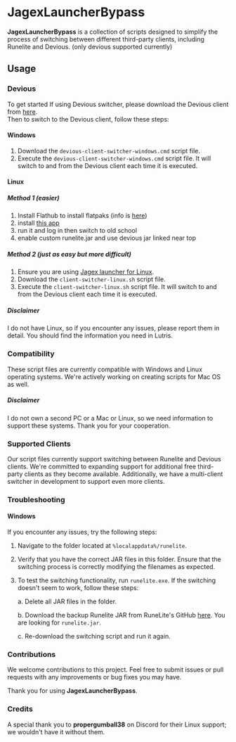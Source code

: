 # JagexLauncherBypass

**JagexLauncherBypass** is a collection of scripts designed to simplify the process of switching between different third-party clients, including Runelite and Devious. (only devious supported currently)

## Usage
### Devious

To get started If using Devious switcher, please download the Devious client from [here](https://github.com/jbx5/devious-launcher/releases/download/devious-client-launcher-1.0.1/devious-client-launcher.jar).  
Then to switch to the Devious client, follow these steps:

#### Windows

1. Download the `devious-client-switcher-windows.cmd` script file.
2. Execute the `devious-client-switcher-windows.cmd` script file. It will switch to and from the Devious client each time it is executed.

#### Linux
##### Method 1 (easier)
1. Install Flathub to install flatpaks (info is [here](https://flathub.org/setup))
2. install [this app](https://flathub.org/apps/com.adamcake.Bolt)
3. run it and log in then switch to old school
4. enable custom runelite.jar and use devious jar linked near top


##### Method 2 (just as easy but more difficult)
1. Ensure you are using [Jagex launcher for Linux](https://github.com/TormStorm/jagex-launcher-linux).
2. Download the `client-switcher-linux.sh` script file.
3. Execute the `client-switcher-linux.sh` script file. It will switch to and from the Devious client each time it is executed.

##### Disclaimer

I do not have Linux, so if you encounter any issues, please report them in detail. You should find the information you need in Lutris.

### Compatibility

These script files are currently compatible with Windows and Linux operating systems. We're actively working on creating scripts for Mac OS as well.

##### Disclaimer

I do not own a second PC or a Mac or Linux, so we need information to support these systems. Thank you for your cooperation.

### Supported Clients

Our script files currently support switching between Runelite and Devious clients. We're committed to expanding support for additional free third-party clients as they become available. Additionally, we have a multi-client switcher in development to support even more clients.

### Troubleshooting
#### Windows

If you encounter any issues, try the following steps:

1. Navigate to the folder located at `%localappdata%/runelite`.

2. Verify that you have the correct JAR files in this folder. Ensure that the switching process is correctly modifying the filenames as expected.

3. To test the switching functionality, run `runelite.exe`. If the switching doesn't seem to work, follow these steps:

   a. Delete all JAR files in the folder.
   
   b. Download the backup Runelite JAR from RuneLite's GitHub [here](https://github.com/runelite/launcher/releases/latest). You are looking for `runelite.jar`.

   c. Re-download the switching script and run it again.

### Contributions

We welcome contributions to this project. Feel free to submit issues or pull requests with any improvements or bug fixes you may have.

Thank you for using **JagexLauncherBypass**.

### Credits

A special thank you to **propergumball38** on Discord for their Linux support; we wouldn't have it without them.

